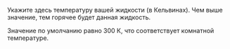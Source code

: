 ﻿Укажите здесь температуру вашей жидкости (в Кельвинах). Чем выше значение, тем горячее будет данная жидкость.

Значение по умолчанию равно 300 К, что соответствует комнатной температуре.